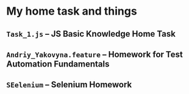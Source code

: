 # My home task and things

## ```Task_1.js``` – JS Basic Knowledge Home Task
## ```Andriy_Yakovyna.feature``` – Homework for Test Automation Fundamentals
## ```SEelenium``` – Selenium Homework
